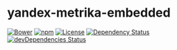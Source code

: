# yandex-metrika-embedded

[![Bower](https://img.shields.io/bower/v/yandex-metrika-embedded.svg)](https://github.com/yivo/yandex-metrika-embedded)
[![npm](https://img.shields.io/npm/v/yandex-metrika-embedded.svg)](https://www.npmjs.com/package/yandex-metrika-embedded)
[![License](https://img.shields.io/github/license/yivo/yandex-metrika-embedded.svg)](https://github.com/yivo/yandex-metrika-embedded)
[![Dependency Status](https://img.shields.io/david/yivo/yandex-metrika-embedded.svg)](https://david-dm.org/yivo/yandex-metrika-embedded)
[![devDependencies Status](https://img.shields.io/david/dev/yivo/yandex-metrika-embedded.svg)](https://david-dm.org/yivo/yandex-metrika-embedded?type=dev)

